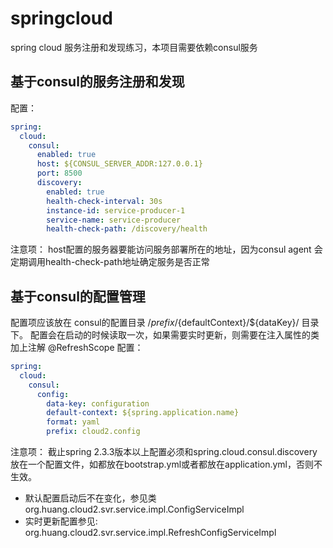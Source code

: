 # springcloud
spring cloud 服务注册和发现练习，本项目需要依赖consul服务

## 基于consul的服务注册和发现
配置：
```yaml
spring:
  cloud:
    consul:
      enabled: true
      host: ${CONSUL_SERVER_ADDR:127.0.0.1}
      port: 8500
      discovery:
        enabled: true
        health-check-interval: 30s
        instance-id: service-producer-1
        service-name: service-producer
        health-check-path: /discovery/health
```
注意项： host配置的服务器要能访问服务部署所在的地址，因为consul agent 会定期调用health-check-path地址确定服务是否正常

## 基于consul的配置管理
配置项应该放在 consul的配置目录 /${prefix}/${defaultContext}/${dataKey}/ 目录下。
配置会在启动的时候读取一次，如果需要实时更新，则需要在注入属性的类加上注解 @RefreshScope
配置：
```yaml
spring:
  cloud:
    consul:
      config:
        data-key: configuration
        default-context: ${spring.application.name}
        format: yaml
        prefix: cloud2.config
```
注意项： 截止spring 2.3.3版本以上配置必须和spring.cloud.consul.discovery放在一个配置文件，如都放在bootstrap.yml或者都放在application.yml，否则不生效。
* 默认配置启动后不在变化，参见类 org.huang.cloud2.svr.service.impl.ConfigServiceImpl
* 实时更新配置参见: org.huang.cloud2.svr.service.impl.RefreshConfigServiceImpl

